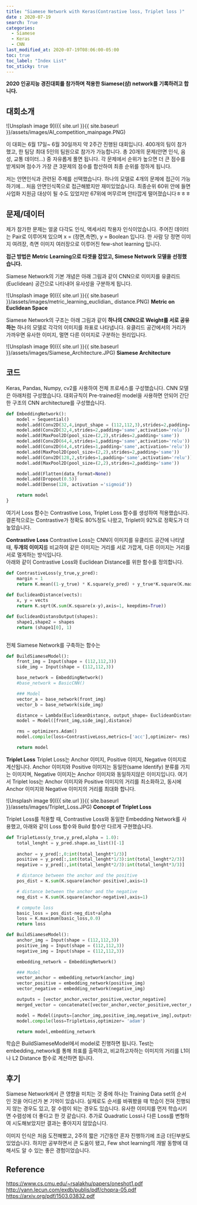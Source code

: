 ```yaml
---
title: "Siamese Network with Keras(Contrastive loss, Triplet loss )"
date : 2020-07-19
search: True
categories: 
  - Siamese 
  - Keras
  - CNN
last_modified_at: 2020-07-19T08:06:00-05:00
toc: true
toc_label: "Index List"
toc_sticky: true
---
```


**2020 인공지능 경진대회를 참가하며 적용한 Siamese(샴) network를 기록하려고 합니다.**

## 대회소개 
![Unsplash image 9]({{ site.url }}{{ site.baseurl }}/assets/images/AI_competition_mainpage.PNG)

이 대회는 6월 17일~ 6월 30일까지 약 2주간 진행된 대회입니다. 
400개의 팀이 참가했고, 한 팀당 최대 5인의 팀원으로 참가가 가능합니다. 
총 20개의 문제(안면 인식, 음성, 교통 데이터...) 중 자유롭게 풀면 됩니다. 
각 문제에서 순위가 높으면 더 큰 점수를 받게되며 점수가 가장 큰 3문제의 점수를 합산하여 최종 순위를 정하게 됩니다. 

저는 안면인식과 관련된 주제를 선택했습니다. 하나의 모델로 4개의 문제에 접근이 가능하기에...
처음 안면인식쪽으로 접근해봤지만 재미있었습니다.
최종순위 60위 안에 들면 사업화 지원금 대상이 될 수도 있었지만 
67위에 머무르며 안타깝게 떨어졌습니다ㅎㅎㅎ

## 문제/데이터
제가 참가한 문제는 얼굴 다각도 인식, 액세서리 착용자 인식이었습니다. 
주어진 데이터는 Pair로 이루어져 있으며 x = (정면,측면), y = Boolean 입니다.
한 사람 당 정면 이미지 여려장, 측면 이미지 여러장으로 이루어진 few-shot learning 입니다. 

**접근 방법은 Metric Learning으로 타겟을 잡았고, Simese Network 모델을 선정했습니다.**

Siamese Network의 기본 개념은 아래 그림과 같이 CNN으로 이미지를 유클리드(Euclidean) 공간으로 나타내어 유사성을 구분하게 됩니다. 

![Unsplash image 9]({{ site.url }}{{ site.baseurl }}/assets/images/metric_learning_euclidian_ distance.PNG)
**Metric on Euclidean Space**


Siamese Network의 구조는 아래 그림과 같이 **하나의 CNN으로 Weight를 서로 공유하는** 하나의 모델로 각각의 이미지를 좌표로 나타냅니다.
유클리드 공간에서의 거리가 가까우면 유사한 이미지, 멀면 다른 이미지로 구분하는 원리입니다. 

![Unsplash image 9]({{ site.url }}{{ site.baseurl }}/assets/images/Siamese_Architecture.JPG)
**Siamese Architecture**


## 코드
Keras, Pandas, Numpy, cv2를 사용하여 전체 프로세스를 구성했습니다. 
CNN 모델은 아래처럼 구성했습니다. 
대회규칙이 Pre-trained된 model을 사용하면 안되어 간단한 구조의 CNN architecture를 구성했습니다.

```python
def EmbeddingNetwork():
    model = Sequential()
    model.add(Conv2D(32,4,input_shape = (112,112,3),strides=2,padding='same',activation='relu'))
    model.add(Conv2D(32,4,strides=2,padding='same',activation='relu'))
    model.add(MaxPool2D(pool_size=(2,2),strides=2,padding='same'))
    model.add(Conv2D(64,4,strides=1,padding='same',activation='relu'))
    model.add(Conv2D(64,4,strides=1,padding='same',activation='relu'))
    model.add(MaxPool2D(pool_size=(2,2),strides=2,padding='same'))
    model.add(Conv2D(128,2,strides=1,padding='same',activation='relu'))
    model.add(MaxPool2D(pool_size=(2,2),strides=2,padding='same'))

    model.add(Flatten(data_format=None))
    model.add(Dropout(0.5))
    model.add(Dense(128, activation ='sigmoid'))

    return model
}
```

여기서 Loss 함수는 Contrastive Loss, Triplet Loss 함수를 생성하여 적용했습니다. 
결론적으로는 Contrastive가 정확도 80%정도 나왔고, Triplet이 92%로 정확도가 더 높았습니다.

**Contrastive Loss**
Contrastive Loss는 CNN이 이미지를 유클리드 공간에 나타낼 때, **두개의 이미지**를 비교하여 같은 이미지는 거리를 서로 가깝게, 다른 이미지는 거리를 서로 멀게하는 방식입니다.  
아래와 같이 Contrastive Loss와 Euclidean Distance를 위한 함수를 정의합니다. 

```python
def ContrastiveLoss(y_true,y_pred):
    margin = 1
    return K.mean((1-y_true) * K.square(y_pred) + y_true*K.square(K.maximum(margin-y_pred,0)))
    
def EuclideanDistance(vects):
    x, y = vects
    return K.sqrt(K.sum(K.square(x-y),axis=1, keepdims=True))

def EuclideanDistansOutput(shapes):
    shape1,shape2 = shapes
    return (shape1[0], 1) 
    
```

전체 Siamese Network를 구축하는 함수는 

```python
def BuildSiameseModel():
    front_img = Input(shape = (112,112,3))
    side_img = Input(shape = (112,112,3))

    base_network = EmbeddingNetwork()
    #base_network = BasicCNN()

    ### Model
    vector_a = base_network(front_img)
    vector_b = base_network(side_img)

    distance = Lambda(EuclideanDistance, output_shape= EuclideanDistansOutput)([vector_a,vector_b])
    model = Model([front_img,side_img],distance)

    rms = optimizers.Adam()
    model.compile(loss=ContrastiveLoss,metrics=['acc'],optimizer= rms)

    return model
```




**Triplet Loss**
Triplet Loss는 Anchor 이미지, Positive 이미지, Negative 이미지로 계산됩니다. Anchor 이미지와 Positive 이미지는 동일한(same Identify) 분류를 가지는 이미지며, Negative 이미지는 Anchor 이미지와 동일하지않은 이미지입니다. 
여기서 Triplet loss는 Anchor 이미지와 Positive 이미지의 거리를 최소화하고, 동시에 Anchor 이미지와 Negative 이미지의 거리를 최대화 합니다. 

![Unsplash image 9]({{ site.url }}{{ site.baseurl }}/assets/images/Triplet_Loss.JPG)
**Concept of Triplet Loss**

Triplet Loss를 적용할 때, Contrastive Loss와 동일한 Embedding Network를 사용했고, 
아래와 같이 Loss 함수와 Build 함수만 다르게 구현했습니다. 

```python
def TripletLoss(y_true,y_pred,alpha = 1.0):
    total_lenght = y_pred.shape.as_list()[-1]
    
    anchor = y_pred[:,0:int(total_lenght*1/3)]
    positive = y_pred[:,int(total_lenght*1/3):int(total_lenght*2/3)]
    negative = y_pred[:,int(total_lenght*2/3):int(total_lenght*3/3)]

    # distance between the anchor and the positive
    pos_dist = K.sum(K.square(anchor-positive),axis=1)

    # distance between the anchor and the negative
    neg_dist = K.sum(K.square(anchor-negative),axis=1)

    # compute loss
    basic_loss = pos_dist-neg_dist+alpha
    loss = K.maximum(basic_loss,0.0)
    return loss

def BuildSiameseModel():
    anchor_img = Input(shape = (112,112,3))
    positive_img = Input(shape = (112,112,3))
    negative_img = Input(shape = (112,112,3))

    embedding_network = EmbeddingNetwork()

    ### Model
    vector_anchor = embedding_network(anchor_img)
    vector_positive = embedding_network(positive_img)
    vector_negative = embedding_network(negative_img)

    outputs = [vector_anchor,vector_positive,vector_negative]
    merged_vector = concatenate([vector_anchor,vector_positive,vector_negative])

    model = Model(inputs=[anchor_img,positive_img,negative_img],outputs=merged_vector)
    model.compile(loss=TripletLoss,optimizer= 'adam') 

    return model,embedding_network
```

학습은 BuildSiameseModel에서 model로 진행하면 됩니다. 
Test는 embedding_network를 통해 좌표를 출력하고, 비교하고자하는 이미지의 거리를 L1이나 L2 Distance 함수로 계산하면 됩니다. 

## 후기
Siamese Network에서 큰 영향을 미치는 것 중에 하나는 Training Data set의 순서인 것을 어디선가 본 기억이 있습니다. 실제로도 순서를 바꿔봤을 때 학습이 전혀 진행되지 않는 경우도 있고, 잘 수렴이 되는 경우도 있습니다. 유사한 이미지를 먼저 학습시키면 수렴성에 더 좋다고 한 것 같습니다. 추가로 Quadratic Loss나 다른 Loss를 변형하여 시도해보았지만 결과는 좋아지지 않았습니다. 

이미지 인식은 처음 도전해봤고, 2주의 짧은 기간동안 혼자 진행하기에 조금 더딘부분도 있었습니다. 하지만 공부하면서 큰 도움이 됐고, Few shot learning의 개발 동향에 대해서도 알 수 있는 좋은 경험이었습니다.


## Reference
https://www.cs.cmu.edu/~rsalakhu/papers/oneshot1.pdf
http://yann.lecun.com/exdb/publis/pdf/chopra-05.pdf
https://arxiv.org/pdf/1503.03832.pdf
